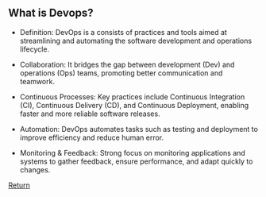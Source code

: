 ## What is Devops?

- Definition: DevOps is a consists of practices and tools aimed at streamlining and automating the software development and operations lifecycle.

- Collaboration: It bridges the gap between development (Dev) and operations (Ops) teams, promoting better communication and teamwork.

- Continuous Processes: Key practices include Continuous Integration (CI), Continuous Delivery (CD), and Continuous Deployment, enabling faster and more reliable software releases.

- Automation: DevOps automates tasks such as testing and deployment to improve efficiency and reduce human error.

- Monitoring & Feedback: Strong focus on monitoring applications and systems to gather feedback, ensure performance, and adapt quickly to changes.

[Return](https://github.com/uerbzr/course-devops)
